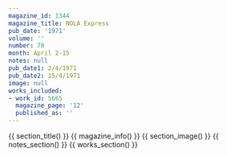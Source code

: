 ```yaml
---
magazine_id: 1344
magazine_title: NOLA Express
pub_date: '1971'
volume: ''
number: 78
month: April 2-15
notes: null
pub_date1: 2/4/1971
pub_date2: 15/4/1971
image: null
works_included:
- work_id: 5665
  magazine_page: '12'
  published_as: ''
---
```


{{ section_title() }}
{{ magazine_info() }}
{{ section_image() }}
{{ notes_section() }}
{{ works_section() }}

